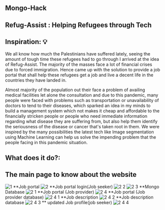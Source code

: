 ## Mongo-Hack

## Refug-Assist : Helping Refugees through Tech

## Inspiration: 💡
We all know how much the Palestinians have suffered lately, seeing the amount of tough time these refugees had to go through I arrived at the idea of Refug-Assist. The majority of the masses face a lot of financial crises due to forced immigration. Hence came up with the solution to provide a job portal that shall help these refugees get a job and live a decent life in the countries they have landed in.

Almost majority of the population out their face a problem of availing medical facilities let alone the consultation and due to this pandemic, many people were faced with problems such as transportation or unavailability of doctors to tend to their diseases, which sparked an idea in my minds to build a management system which not makes it cheap and affordable to the financially stricken people or people who need immediate information regarding what disease they are suffering from, but also help them identify the seriousness of the disease or cancer that's taken root in them. We were inspired by the many possibilities the latest tech like Image segmentation using Machine Learning can help us solve the impending problem that the people facing in this pandemic situation.

## What does it do?:
 ## The main page to know about the website
 ![1](https://user-images.githubusercontent.com/72274851/149296514-0ef77e02-366c-4c4d-a5c4-388f45feeafc.jpg)
 **Job portal
 ![2](https://user-images.githubusercontent.com/72274851/149296779-fc8939bc-bb1e-49e8-8274-b0e919710280.jpg)
 **Job portal login(Job seeker)
 ![2 2](https://user-images.githubusercontent.com/72274851/149296897-89d96934-f8fb-4342-a7bc-a09b0f23757c.jpg)
![2 3](https://user-images.githubusercontent.com/72274851/149296907-96336dd0-54a9-4f1a-b0cf-4049cb9d2a7e.jpg)
**Mongo Database 
![2 1](https://user-images.githubusercontent.com/72274851/149296915-2aa21df9-10bb-4fe1-be30-76b905ca38bc.jpg)
**Job portal (Job provider)
![2 4](https://user-images.githubusercontent.com/72274851/149297242-c19590b7-d354-4cff-8c16-865362a6b7e2.jpg)
**Job portal (Job provider database)
![2 4 1](https://user-images.githubusercontent.com/72274851/149297393-9518432d-64c9-4ea4-a43e-0c8f00160fd8.jpg)
**Job description
![2 4 2](https://user-images.githubusercontent.com/72274851/149297447-70ff5582-f374-43d7-961c-74409708d0dc.jpg)
**Job description database
![2 4 3](https://user-images.githubusercontent.com/72274851/149297552-3c445fc4-93ae-4197-a934-9464c36973cc.jpg)
** updated Job profile(job seeker)
![2 4 4](https://user-images.githubusercontent.com/72274851/149297698-7bacafb3-2160-4838-b26f-6f832def6688.jpg)

